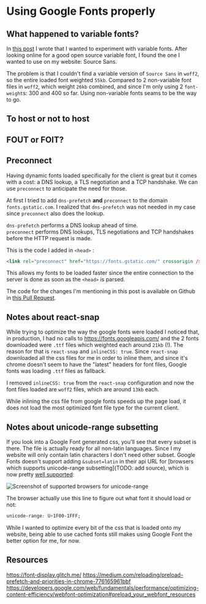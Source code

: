 # Using Google Fonts properly

## What happened to variable fonts?

In [this post](https://benoitzohar.com/blog/TODO) I wrote that I wanted to experiment with variable fonts. After looking online for a good open source variable font, I found the one I wanted to use on my website: Source Sans.

The problem is that I couldn't find a variable version of `Source Sans` in `woff2`, so the entire loaded font weighted `55kb`. Compared to 2 non-variable font files in `woff2`, which weight `26kb` combined, and since I'm only using 2 `font-weight`s: 300 and 400 so far. Using non-variable fonts seams to be the way to go.

## To host or not to host

## FOUT or FOIT?

## Preconnect

Having dynamic fonts loaded specifically for the client is great but it comes with a cost: a DNS lookup, a TLS negotiation and a TCP handshake. We can use `preconnect` to anticipate the need for those.

At first I tried to add `dns-prefetch` **and** `preconnect` to the domain `fonts.gstatic.com`. I realized that `dns-prefetch` was not needed in my case since `preconnect` also does the lookup.

`dns-prefetch` performs a DNS lookup ahead of time.  
`preconnect` performs DNS lookups, TLS negotiations and TCP handshakes before the HTTP request is made.

This is the code I added in `<head>` :

```html
<link rel="preconnect" href="https://fonts.gstatic.com/" crossorigin />
```

This allows my fonts to be loaded faster since the entire connection to the server is done as soon as the `<head>` is parsed.

The code for the changes I'm mentioning in this post is available on Github in [this Pull Request](https://github.com/benoitzohar/benoitzohar.com/pull/2).

## Notes about react-snap

While trying to optimize the way the google fonts were loaded I noticed that, in production, I had no calls to https://fonts.googleapis.com/ and the 2 fonts downloaded were `.ttf` files which weighted each around `21kb` (!).
The reason for that is `react-snap` and `inlineCSS: true`. Since `react-snap` downloaded all the css files for me in order to inline them, and since it's chrome doesn't seem to have the "latest" headers for font files, Google fonts was loading `.ttf` files as fallback.

I removed `inlineCSS: true` from the `react-snap` configuration and now the font files loaded are `woff2` files, which are around `13kb` each.

While inlining the css file from google fonts speeds up the page load, it does not load the most optimized font file type for the current client.

## Notes about unicode-range subsetting

If you look into a Google Font generated css, you'll see that every subset is there. The file is actually ready for all non-latin languages.
Since I my website will only contain latin characters I don't need other subset.
Google Fonts doesn't support adding `&subset=latin` in their api URL for [browsers which supports unicode-range subsetting](TODO: add source), which is now pretty [well supported](https://caniuse.com/#search=unicode-range):

![Screenshot of supported browsers for unicode-range](https://i.ibb.co/9cPdwdL/Screenshot-2019-06-04-23-55-27.png)

The browser actually use this line to figure out what font it should load or not:

```css
unicode-range: U+1F00-1FFF;
```

While I wanted to optimize every bit of the css that is loaded onto my website, being able to use cached fonts still makes using Google Font the better option for me, for now.

## Resources

https://font-display.glitch.me/
https://medium.com/reloading/preload-prefetch-and-priorities-in-chrome-776165961bbf
https://developers.google.com/web/fundamentals/performance/optimizing-content-efficiency/webfont-optimization#preload_your_webfont_resources

